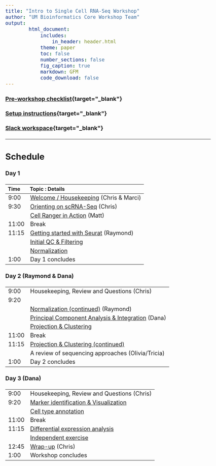 ```yaml
---
title: "Intro to Single Cell RNA-Seq Workshop"
author: "UM Bioinformatics Core Workshop Team"
output:
        html_document:
            includes:
                in_header: header.html
            theme: paper
            toc: false
            number_sections: false
            fig_caption: true
            markdown: GFM
            code_download: false
---
```


<style type="text/css">

body, td {
   font-size: 18px;
}
</style>

#### [Pre-workshop checklist](workshop_setup/preworkshop_checklist.html){target="_blank"}

#### [Setup instructions](workshop_setup/setup_instructions.html){target="_blank"}

#### [Slack workspace](https://umbioinfcoreworkshops.slack.com){target="_blank"}

---

## Schedule

#### Day 1
| Time | Topic : Details |
| :---  | :---- |
|  9:00 | [Welcome / Housekeeping](workshop_intro.html) (Chris & Marci)|
|  9:30 | [Orienting on scRNA-Seq](00A-OrientingOnScRNASeq) (Chris)
|       | [Cell Ranger in Action](00B-CellRangerInAction.html) (Matt)
| 11:00 | Break |
| 11:15 | [Getting started with Seurat](01-GettingStarted.html) (Raymond)
|       | [Initial QC & Filtering](02-QCandFiltering.html)
|       | [Normalization](03-Integration.html)|
|  1:00 | Day 1 concludes |

#### Day 2 (Raymond & Dana)
| | |
| :---  | :---- |
|  9:00 | Housekeeping, Review and Questions (Chris) |
|  9:20 |
|       | [Normalization (continued)](03-Integration.html) (Raymond) |
|       | [Principal Component Analysis & Integration](04-PCAandDimReduction.html) (Dana) |
|       | [Projection & Clustering](05-ProjectionAndClustering.html) |
| 11:00 | Break |
| 11:15 | [Projection & Clustering (continued)](05-ProjectionAndClustering.html) |
|       | A review of sequencing approaches (Olivia/Tricia) |
|  1:00 | Day 2 concludes |

#### Day 3 (Dana)
| | |
| :---  | :---- |
|  9:00 | Housekeeping, Review and Questions (Chris) |
|  9:20 | [Marker identification & Visualization](06-MarkerVisualization.html)
|       | [Cell type annotation](07-CellTypeAnnos.html) |
| 11:00 | Break |
| 11:15 | [Differential expression analysis](08-DifferentialExpression.html) |
|       | [Independent exercise](09-IndependentExercise.html) |
| 12:45 | [Wrap-up](workshop_wrap_up.html) (Chris)
|  1:00 | Workshop concludes |
